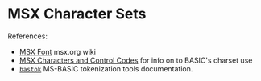 MSX Character Sets
==================

References:
- [MSX Font][font] msx.org wiki
- [MSX Characters and Control Codes][codes] for info on to BASIC's charset use
- [`bastok`] MS-BASIC tokenization tools documentation.



<!-------------------------------------------------------------------->
[`bastok`]: https://github.com/0cjs/bastok
[codes]: https://www.msx.org/wiki/MSX_Characters_and_Control_Codes
[font]: https://www.msx.org/wiki/MSX_font
